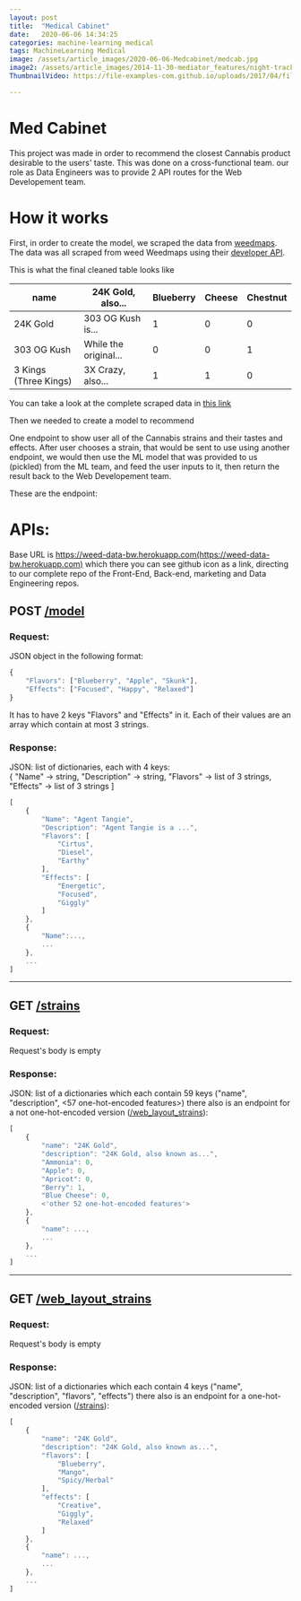 ```yaml
---
layout: post
title:  "Medical Cabinet"
date:   2020-06-06 14:34:25
categories: machine-learning medical
tags: MachineLearning Medical
image: /assets/article_images/2020-06-06-Medcabinet/medcab.jpg
image2: /assets/article_images/2014-11-30-mediator_features/night-track-mobile.JPG
ThumbnailVideo: https://file-examples-com.github.io/uploads/2017/04/file_example_MP4_480_1_5MG.mp4

---
```

# Med Cabinet
This project was made in order to recommend the closest Cannabis product desirable to the users' taste. This was done on a cross-functional team.
our role as Data Engineers was to provide 2 API routes for the Web Developement team.
# How it works
First, in order to create the model, we scraped the data from [weedmaps](https://weedmaps.com/).
The data was all scraped from weed Weedmaps using their [developer API](https://developer.weedmaps.com/).

This is what the final cleaned table looks like

| name                  	| 24K Gold, also...     	| Blueberry 	| Cheese 	| Chestnut 	|
|-----------------------	|-----------------------	|-----------	|--------	|----------	|
| 24K Gold              	| 303 OG Kush is...     	| 1         	| 0      	| 0        	|
| 303 OG Kush           	| While the original... 	| 0         	| 0      	| 1        	|
| 3 Kings (Three Kings) 	| 3X Crazy, also...     	| 1         	| 1      	| 0        	|

You can take a look at the complete scraped data in [this link](https://github.com/Build-Week-Med-Cabinet-2-MP/bw-med-cabinet-2-ml/blob/master/data/CLEAN_WMS_2020_05_24.csv)

Then we needed to create a model to recommend 

One endpoint to show user all of the Cannabis strains and their tastes and effects.
After user chooses a strain, that would be sent to use using another endpoint, we would then use the ML model that was provided to us (pickled) from the ML team, and feed the user inputs to it, then return the result back to the Web Developement team.

These are the endpoint:

# APIs:
Base URL is https://weed-data-bw.herokuapp.com(https://weed-data-bw.herokuapp.com) which there you can see github icon as a link, directing to our complete repo of the Front-End, Back-end,
marketing and Data Engineering repos.
## POST [/model](https://weed-data-bw.herokuapp.com/model)



### Request:
JSON object in the following format:

```js
{
    "Flavors": ["Blueberry", "Apple", "Skunk"],
    "Effects": ["Focused", "Happy", "Relaxed"]
}
```
It has to have 2 keys "Flavors" and "Effects" in it. Each of their values are an array which contain at most 3 strings.

### Response:
JSON: list of dictionaries, each with 4 keys:</br>
{
    "Name" -> string,
    "Description" -> string,
    "Flavors" -> list of 3 strings,
    "Effects" -> list of 3 strings
]
```js
[
    {
        "Name": "Agent Tangie",
        "Description": "Agent Tangie is a ...",
        "Flavors": [
            "Cirtus",
            "Diesel",
            "Earthy"
        ],
        "Effects": [
            "Energetic",
            "Focused",
            "Giggly"
        ]
    },
    {
        "Name":...,
        ...
    },
    ...
]
```
<hr>

## GET [/strains](https://weed-data-bw.herokuapp.com/strains)

### Request:
Request's body is empty

### Response:
JSON: list of a dictionaries which each contain 59 keys ("name", "description", <57 one-hot-encoded features>) there also is an endpoint for a not one-hot-encoded version ([/web_layout_strains](https://weed-data-bw.herokuapp.com/web_layout_strains)):</br>
```js
[
    {
        "name": "24K Gold",
        "description": "24K Gold, also known as...",
        "Ammonia": 0,
        "Apple": 0,
        "Apricot": 0,
        "Berry": 1,
        "Blue Cheese": 0,
        <'other 52 one-hot-encoded features'>
    },
    {
        "name": ...,
        ...
    },
    ...
]
```

<hr>

## GET [/web_layout_strains](https://weed-data-bw.herokuapp.com/web_layout_strains)

### Request:
Request's body is empty

### Response:
JSON: list of a dictionaries which each contain 4 keys ("name", "description", "flavors", "effects") there also is an endpoint for a one-hot-encoded version ([/strains](https://weed-data-bw.herokuapp.com/strains)):</br>
```js
[
    {
        "name": "24K Gold",
        "description": "24K Gold, also known as...",
        "flavors": [
            "Blueberry",
            "Mango",
            "Spicy/Herbal"
        ],
        "effects": [
            "Creative",
            "Giggly",
            "Relaxed"
        ]
    },
    {
        "name": ...,
        ...
    },
    ...
]
```
